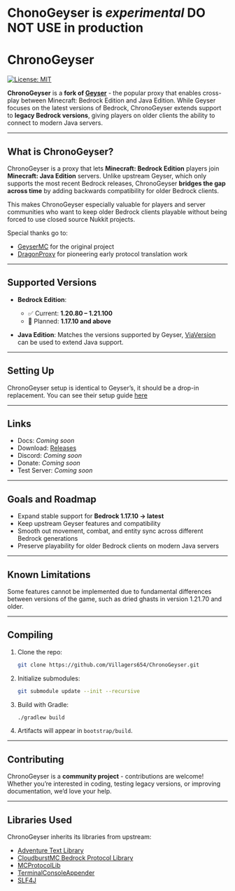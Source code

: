 # ChonoGeyser is *experimental* DO NOT USE in production 

# ChronoGeyser

[![License: MIT](https://img.shields.io/badge/license-MIT-blue.svg)](LICENSE)

**ChronoGeyser** is a **fork of [Geyser](https://geysermc.org/)** - the popular proxy that enables cross-play between Minecraft: Bedrock Edition and Java Edition.
While Geyser focuses on the latest versions of Bedrock, ChronoGeyser extends support to **legacy Bedrock versions**, giving players on older clients the ability to connect to modern Java servers.

---

## What is ChronoGeyser?

ChronoGeyser is a proxy that lets **Minecraft: Bedrock Edition** players join **Minecraft: Java Edition** servers.
Unlike upstream Geyser, which only supports the most recent Bedrock releases, ChronoGeyser **bridges the gap across time** by adding backwards compatibility for older Bedrock clients.

This makes ChronoGeyser especially valuable for players and server communities who want to keep older Bedrock clients playable without being forced to use closed source Nukkit projects.

Special thanks go to:

* [GeyserMC](https://geysermc.org/) for the original project
* [DragonProxy](https://github.com/DragonetMC/DragonProxy) for pioneering early protocol translation work

---

## Supported Versions

* **Bedrock Edition**:

  * ✅ Current: **1.20.80 – 1.21.100**
  * 🚧 Planned: **1.17.10 and above**

* **Java Edition**: Matches the versions supported by Geyser, [ViaVersion](https://github.com/ViaVersion/ViaVersion) can be used to extend Java support.

---

## Setting Up

ChronoGeyser setup is identical to Geyser’s, it should be a drop-in replacement. You can see their setup guide [here](https://geysermc.org/wiki/geyser/setup/)

---

## Links

* Docs: *Coming soon*
* Download: [Releases](https://github.com/Villagers654/ChronoGeyser/releases)
* Discord: *Coming soon*
* Donate: *Coming soon*
* Test Server: *Coming soon*

---

## Goals and Roadmap

* Expand stable support for **Bedrock 1.17.10 → latest**
* Keep upstream Geyser features and compatibility
* Smooth out movement, combat, and entity sync across different Bedrock generations
* Preserve playability for older Bedrock clients on modern Java servers

---

## Known Limitations

Some features cannot be implemented due to fundamental differences between versions of the game, such as dried ghasts in version 1.21.70 and older.

---

## Compiling

1. Clone the repo:

   ```bash
   git clone https://github.com/Villagers654/ChronoGeyser.git
   ```
2. Initialize submodules:

   ```bash
   git submodule update --init --recursive
   ```
3. Build with Gradle:

   ```bash
   ./gradlew build
   ```
4. Artifacts will appear in `bootstrap/build`.

---

## Contributing

ChronoGeyser is a **community project** - contributions are welcome!
Whether you’re interested in coding, testing legacy versions, or improving documentation, we’d love your help.

---

## Libraries Used

ChronoGeyser inherits its libraries from upstream:

* [Adventure Text Library](https://github.com/KyoriPowered/adventure)
* [CloudburstMC Bedrock Protocol Library](https://github.com/CloudburstMC/Protocol)
* [MCProtocolLib](https://github.com/GeyserMC/MCProtocolLib)
* [TerminalConsoleAppender](https://github.com/Minecrell/TerminalConsoleAppender)
* [SLF4J](https://github.com/qos-ch/slf4j)
